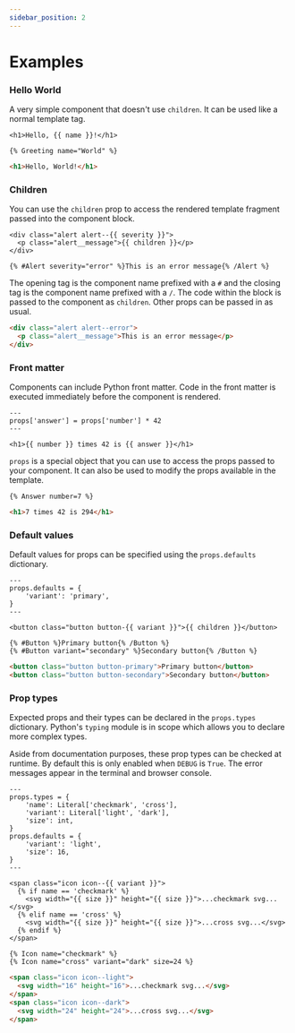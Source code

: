 ```yaml
---
sidebar_position: 2
---
```


# Examples

### Hello World

A very simple component that doesn't use `children`. It can be used like a
normal template tag.

```slippers title='Greeting: "greeting.html"'
<h1>Hello, {{ name }}!</h1>
```

```slippers title="Usage"
{% Greeting name="World" %}
```

```html title="Output"
<h1>Hello, World!</h1>
```

### Children

You can use the `children` prop to access the rendered template fragment passed
into the component block.

```slippers title='Alert: "alert.html"'
<div class="alert alert--{{ severity }}">
  <p class="alert__message">{{ children }}</p>
</div>
```

```slippers title="Usage"
{% #Alert severity="error" %}This is an error message{% /Alert %}
```

The opening tag is the component name prefixed with a `#` and the closing tag is
the component name prefixed with a `/`. The code within the block is passed to
the component as `children`. Other props can be passed in as usual.

```html title="Output"
<div class="alert alert--error">
  <p class="alert__message">This is an error message</p>
</div>
```

### Front matter

Components can include Python front matter. Code in the front matter is executed
immediately before the component is rendered.

```slippers title='Answer: "answer.html"'
---
props['answer'] = props['number'] * 42
---

<h1>{{ number }} times 42 is {{ answer }}</h1>
```

`props` is a special object that you can use to access the props passed to your
component. It can also be used to modify the props available in the template.

```slippers title="Usage"
{% Answer number=7 %}
```

```html title="Output"
<h1>7 times 42 is 294</h1>
```

### Default values

Default values for props can be specified using the `props.defaults` dictionary.

```slippers title='Button: "button.html"'
---
props.defaults = {
    'variant': 'primary',
}
---

<button class="button button-{{ variant }}">{{ children }}</button>
```

```slippers title="Usage"
{% #Button %}Primary button{% /Button %}
{% #Button variant="secondary" %}Secondary button{% /Button %}
```

```html title="Output"
<button class="button button-primary">Primary button</button>
<button class="button button-secondary">Secondary button</button>
```

### Prop types

Expected props and their types can be declared in the `props.types` dictionary.
Python's `typing` module is in scope which allows you to declare more complex
types.

Aside from documentation purposes, these prop types can be checked at runtime.
By default this is only enabled when `DEBUG` is `True`. The error messages
appear in the terminal and browser console.

```slippers title='Icon: "icon.html"'
---
props.types = {
    'name': Literal['checkmark', 'cross'],
    'variant': Literal['light', 'dark'],
    'size': int,
}
props.defaults = {
    'variant': 'light',
    'size': 16,
}
---

<span class="icon icon--{{ variant }}">
  {% if name == 'checkmark' %}
    <svg width="{{ size }}" height="{{ size }}">...checkmark svg...</svg>
  {% elif name == 'cross' %}
    <svg width="{{ size }}" height="{{ size }}">...cross svg...</svg>
  {% endif %}
</span>
```

```slippers title="Usage"
{% Icon name="checkmark" %}
{% Icon name="cross" variant="dark" size=24 %}
```

```html title="Output"
<span class="icon icon--light">
  <svg width="16" height="16">...checkmark svg...</svg>
</span>
<span class="icon icon--dark">
  <svg width="24" height="24">...cross svg...</svg>
</span>
```
